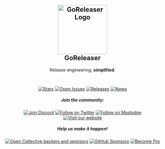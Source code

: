 <h2 align="center">
  <img alt="GoReleaser Logo" src="https://avatars2.githubusercontent.com/u/24697112?v=3&s=200" height="160" /><br />
	GoReleaser
</h2>
<p align="center">Release engineering, <b>simplified</b>.</p>

&nbsp;

<p align="center">
  <a href="https://github.com/goreleaser/goreleaser/stargazers"><img src="https://img.shields.io/github/stars/goreleaser?style=for-the-badge" alt="Stars"></a>
  <a href="https://github.com/search?q=user%3Agoreleaser++&type=issues&state=open"><img src="https://img.shields.io/github/issues-search?query=user%3Agoreleaser%20is%3Aopen&style=for-the-badge&logo=GitHub&label=Open%20Issues" alt="Open Issues"></a>
  <a href="./releases.md"><img src="https://img.shields.io/badge/releases-60b6ff?style=for-the-badge&logo=github&logoColor=white" alt="Releases"></a>
  <a href="https://goreleaser.com/blog/"><img src="https://img.shields.io/badge/news-FD415E?style=for-the-badge&logo=applenews&logoColor=white" alt="News"></a>
</p>

<h5 align="center">Join the community:</h5>
<p align="center">
  <a href="https://discord.gg/RGEBtg8vQ6"><img src="https://img.shields.io/discord/890434333251362866?style=for-the-badge&logo=discord&logoColor=white&labelColor=555555&color=5865F2" alt="Join Discord"></a>
  <a href="https://twitter.com/goreleaser"><img src="https://img.shields.io/badge/twitter-1DA1F2?style=for-the-badge&logo=twitter&logoColor=white" alt="Follow on Twitter"></a>
  <a href="https://fosstodon.org/@goreleaser"><img src="https://img.shields.io/badge/mastodon-6364FF?style=for-the-badge&logo=mastodon&logoColor=white" alt="Follow on Mastodon"></a>
  <a href="https://goreleaser.com"><img src="https://img.shields.io/badge/website-4285F4?style=for-the-badge&logo=googlechrome&logoColor=white" alt="Visit our website"></a>
</p>

<h5 align="center">Help us make it happen!</h5>
  <p align="center">
  <a href="https://opencollective.com/goreleaser"><img src="https://img.shields.io/opencollective/all/goreleaser?logo=opencollective&style=for-the-badge" alt="Open Collective backers and sponsors"></a>
  <a href="https://github.com/sponsors/caarlos0"><img src="https://img.shields.io/github/sponsors/caarlos0?logo=github&style=for-the-badge" alt="GitHub Sponsors"></a>
  <a href="https://goreleaser.com/pro"><img src="https://img.shields.io/badge/pro_license-36A9AE?style=for-the-badge&logo=gumroad&logoColor=white" alt="Become Pro"></a>
</p>
